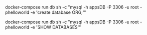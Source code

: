 docker-compose run db sh -c "mysql -h appsDB -P 3306 -u root -phelloworld -e 'create database ORG;'"

docker-compose run db sh -c "mysql -h appsDB -P 3306 -u root -phelloworld -e 'SHOW DATABASES'"